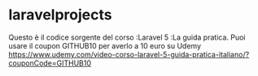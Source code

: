 # laravelprojects
Questo è il codice sorgente del corso :Laravel 5 :La guida pratica.
Puoi usare il coupon GITHUB10 per averlo a 10 euro su Udemy
https://www.udemy.com/video-corso-laravel-5-guida-pratica-italiano/?couponCode=GITHUB10
